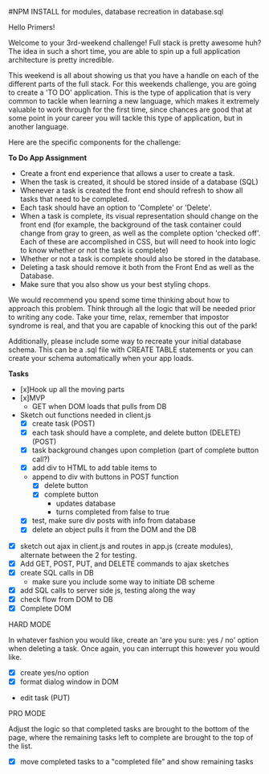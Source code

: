 #NPM INSTALL for modules, database recreation in database.sql

Hello Primers!

Welcome to your 3rd-weekend challenge! Full stack is pretty awesome huh? The idea in such a short time, you are able to spin up a full application architecture is pretty incredible.

This weekend is all about showing us that you have a handle on each of the different parts of the full stack. For this weekends challenge, you are going to create a 'TO DO' application. This is the type of application that is very common to tackle when learning a new language, which makes it extremely valuable to work through for the first time, since chances are good that at some point in your career you will tackle this type of application, but in another language.

Here are the specific components for the challenge:

**To Do App Assignment**
- Create a front end experience that allows a user to create a task.
- When the task is created, it should be stored inside of a database (SQL)
- Whenever a task is created the front end should refresh to show all tasks that need to be completed.
- Each task should have an option to 'Complete' or 'Delete'.
- When a task is complete, its visual representation should change on the front end (for example, the background of the task container could change from gray to green, as well as the complete option 'checked off'. Each of these are accomplished in CSS, but will need to hook into logic to know whether or not the task is complete)
- Whether or not a task is complete should also be stored in the database.
- Deleting a task should remove it both from the Front End as well as the Database.
- Make sure that you also show us your best styling chops.

We would recommend you spend some time thinking about how to approach this problem. Think through all the logic that will be needed prior to writing any code. Take your time, relax, remember that impostor syndrome is real, and that you are capable of knocking this out of the park!

Additionally, please include some way to recreate your initial database schema. This can be a .sql file with CREATE TABLE statements or you can create your schema automatically when your app loads.

**Tasks**
- [x]Hook up all the moving parts
- [x]MVP
  -  GET when DOM loads that pulls from DB
- Sketch out functions needed in client.js
  - [x] create task (POST)
  - [x] each task should have a complete, and delete button (DELETE) (POST)
  - [x] task background changes upon completion (part of complete button call?)
  - [x] add div to HTML to add table items to
  - append to div with buttons in POST function
    - [x] delete button
    - [x] complete button
      - updates database
      - turns completed from false to true
  - [x] test, make sure div posts with info from database
  - [x] delete an object pulls it from the DOM and the DB
- [x] sketch out ajax in client.js and routes in app.js (create modules), alternate between the 2 for testing.
- [x] Add GET, POST, PUT, and DELETE commands to ajax sketches
- [x] create SQL calls in DB
  - make sure you include some way to initiate DB scheme
- [x] add SQL calls to server side js, testing along the way
- [x] check flow from DOM to DB
- [x] Complete DOM

HARD MODE

In whatever fashion you would like, create an 'are you sure: yes / no' option when deleting a task. Once again, you can interrupt this however you would like.

- [x] create yes/no option
- [x] format dialog window in DOM
- edit task (PUT)

PRO MODE

Adjust the logic so that completed tasks are brought to the bottom of the page, where the remaining tasks left to complete are brought to the top of the list.

- [x] move completed tasks to a "completed file" and show remaining tasks
